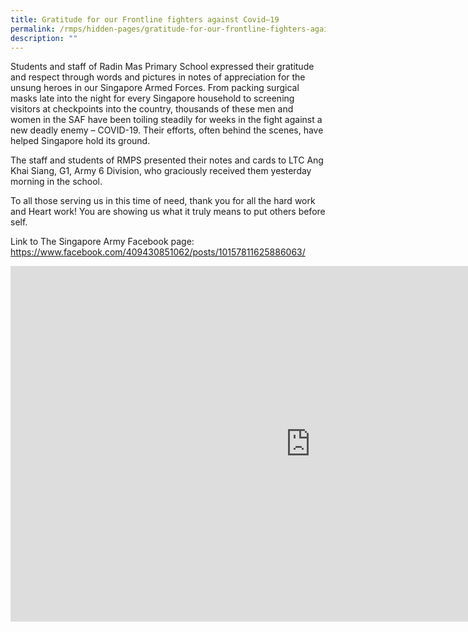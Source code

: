 ```yaml
---
title: Gratitude for our Frontline fighters against Covid–19
permalink: /rmps/hidden-pages/gratitude-for-our-frontline-fighters-against-covid-19/
description: ""
---
```

<p>Students and staff of Radin Mas Primary School expressed their gratitude and respect through words and pictures in notes of appreciation for the unsung heroes in our Singapore Armed Forces. From packing surgical masks late into the night for every Singapore household to screening visitors at checkpoints into the country, thousands of these men and women in the SAF have been toiling steadily for weeks in the fight against a new deadly enemy &ndash; COVID-19. Their efforts, often behind the scenes, have helped Singapore hold its ground.</p>
<p>The staff and students of RMPS presented their notes and cards to LTC Ang Khai Siang, G1, Army 6 Division, who graciously received them yesterday morning in the school.</p>
<p>To all those serving us in this time of need, thank you for all the hard work and Heart work! You are showing us what it truly means to put others before self.</p>
<p>Link to The Singapore Army Facebook page: <a href="https://www.facebook.com/409430851062/posts/10157811625886063/" target="_blank" rel="noopener">https://www.facebook.com/409430851062/posts/10157811625886063/</a></p>
<iframe src="https://docs.google.com/presentation/d/e/2PACX-1vRG6zKXTlNuVwqyloql19rMg8jz4cnM0qB0o0ssuOPpcq9jkumTfR98HLZJe6hYg3Xg6ulDClqMREKa/embed?start=false&loop=false&delayms=10000" frameborder="0" width="960" height="569" allowfullscreen="true"></iframe>